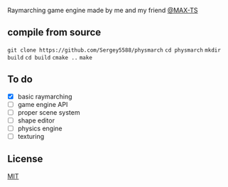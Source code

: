 Raymarching game engine made by me and my friend [@MAX-TS](https://github.com/MAX-TS)
## compile from source

`git clone https://github.com/Sergey5588/physmarch`
`cd physmarch`
`mkdir build`
`cd build`
`cmake ..`
`make`

## To do
- [x] basic raymarching
- [ ] game engine API
- [ ] proper scene system
- [ ] shape editor
- [ ] physics engine
- [ ] texturing

## License

[MIT](https://choosealicense.com/licenses/mit/)